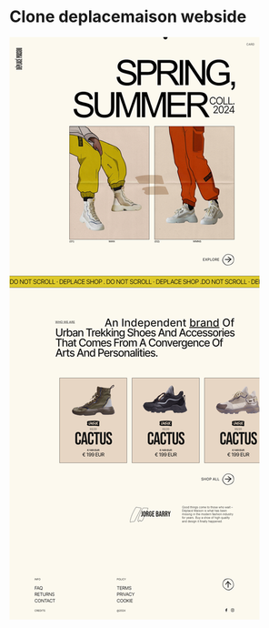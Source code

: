 # Clone deplacemaison webside

[![preview](./preview.png)](https://asrafulislammasrafi.github.io/deplacemaison-clone/)
